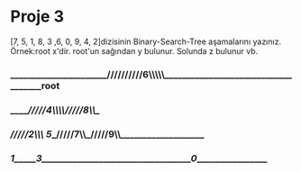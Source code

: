 # Proje 3
[7, 5, 1, 8, 3 ,6, 0, 9, 4, 2]dizisinin Binary-Search-Tree aşamalarını yazınız.
Örnek:root x'dir. root'un sağından y bulunur. Solunda z bulunur vb.



###  ______________________//////////6\\\\\\\\\\____________________________________root
###  _____________/////4\\\\\\\\_________________/////8\\\\\___________________________
###  _________/////2\\\\\ __5____________/////7\\\\\_/////9\\\\\___________________
###  ___________1_____3__________________________________0___________________________
